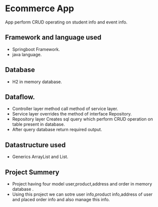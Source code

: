 
# Ecommerce App
App perform CRUD operating on student info and event info.
## Framework and language used
- Springboot Framework.
- java language.
## Database
- H2 in memory database.

## Dataflow.
- Controller layer method call method of service layer.
- Service layer overrides the method of interface Repository.
-  Repository layer Creates sql query which perform CRUD operation on table present in database.
- After query database return required output.
## Datastructure used 
- Generics ArrayList and List.
## Project Summery
- Project having four model user,product,address and order in memory database .
- Using this project we can sotre user info,product info,address of user  and placed order info and also manage this info.
  

